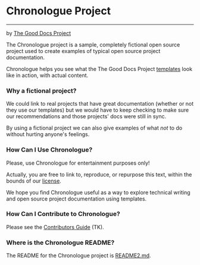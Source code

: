 # Chronologue Project
----------------
by [The Good Docs Project](thegooddocsproject.dev)

The Chronologue project is a sample, completely fictional open source project used to create examples of typical open source project documentation.

Chronologue helps you see what the The Good Docs Project [templates](https://www.github.com/thegooddocsproject/templates) look like in action, with actual content.

### Why a fictional project?

We could link to real projects that have great documentation (whether or not they use our templates) but we would have to keep checking to make sure our recommendations and those projects' docs were still in sync.

By using a fictional project we can also give examples of what _not_ to do without hurting anyone's feelings.

### How Can I Use Chronologue?

Please, use Chronologue for entertainment purposes only! 

Actually, you are free to link to, reproduce, or repurpose this text, within the bounds of our [license](/LICENSE).

We hope you find Chronologue useful as a way to explore technical writing and open source project documentation using templates.

### How Can I Contribute to Chronologue?

Please see the [Contributors Guide](/CONTRIBUTING.md) (TK).

### Where is the Chronologue README?

The README for the Chronologue project is [README2.md](/README2.md).

